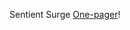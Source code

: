 
Sentient Surge [One-pager](https://github.com/PraizeJr/sentient-surge-africa-one-pager/blob/main/SENTINENT%20SURGE.pdf)!
